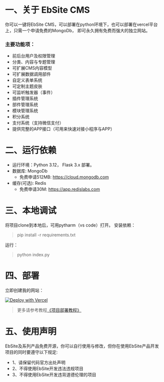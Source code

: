 
# 一、关于 EbSite CMS

你可以一键将EbSite CMS，可以部署在python环境下，也可以部署在vercel平台上，只需一个申请免费的MongoDb，
即可永久拥有免费而强大的独立网站。

### 主要功能项：
- 前后台用户及权限管理
- 分类、内容与专题管理
- 可扩展CMS内容模型
- 可扩展数据调用部件
- 自定义表单系统
- 可定制主题皮肤
- 可监听触发器（事件）
- 插件管理系统
- 部件管理系统
- 模块管理系统
- 积分系统
- 支付系统（支持微信支付）
- 提供完整的APP接口（可用来快速对接小程序与APP）
 

# 二、运行依赖 
- 运行环境：Python 3.12， Flask 3.x 部署。
- 数据库: MongoDb
    - 免费申请512MB: https://cloud.mongodb.com
- 缓存(可选): Redis
    - 免费申请30M: https://app.redislabs.com

 
# 三、本地调试
将项目clone到本地后，可用pytharm（vs code）打开。
安装依赖：
> pip install -r requirements.txt

运行：
> python index.py

# 四、部署

立即创建我的网站：

[![Deploy with Vercel](https://vercel.com/button)](https://vercel.com/new/clone?repository-url=https%3A%2F%2Fgithub.com%2Fyibo7%2Febsite_cms.git&env=SITE_KEY,MONGODB_SERV,MONGODB_NAME&envDescription=SITE_KEY%20is%20the%20site%20secret%2C%20MONGODB_SERV%20is%20the%20MongoDB%20connection%20string%2C%20MONGODB_NAME%20is%20the%20database%20name%20(optional%2C%20uses%20default%20if%20empty)&project-name=ebsite_cms&repository-name=ebsite_cms)


> 更多请参考教程[《项目部署教程》](doc/项目部署.md)

# 五、使用声明
EbSite及系列产品免费开源，你可以自行使用与修改，但你在使用EbSite产品开发项目的同时要遵守以下规定:
- 1、请保留代码官方出处声明
- 2、不得使用EbSite开发违法违规项目
- 3、不得使用EbSite开发违背道德伦理的项目


